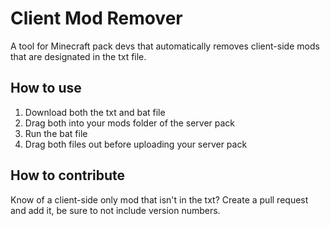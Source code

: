 # Client Mod Remover
 A tool for Minecraft pack devs that automatically removes client-side mods that are designated in the txt file.

## How to use
1. Download both the txt and bat file
2. Drag both into your mods folder of the server pack
3. Run the bat file
4. Drag both files out before uploading your server pack

## How to contribute
Know of a client-side only mod that isn't in the txt? Create a pull request and add it, be sure to not include version numbers.